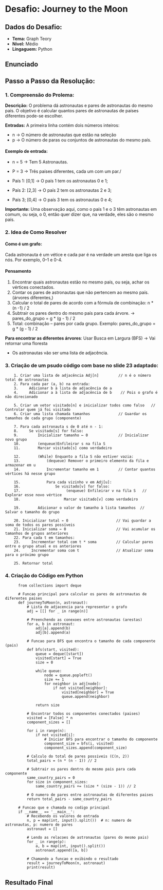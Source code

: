 # Desafio: Journey to the Moon

## Dados do Desafio:

- **Tema:** Graph Teory
- **Nível:** Médio
- **Língaguem:** Python



## Enunciado


## Passo a Passo da Resolução:


### 1. Compreensão do Prolema:




**Descrição:** O problema dá astronautas e pares de astronautas do mesmo país. O objetivo é calcular quantos pares de astronautas de países diferentes pode-se escolher.

**Entradas:** 
A primeira linha contém dois números inteiros:

  - n → O número de astronautas que  estão na seleção
  - p → O número de paras ou conjuntos de astronautas do mesmo país.

#### Exemplo de entrada: 

- n = 5 → Tem 5 Astronautas.

- P = 3 → Três países diferentes, cada um com um par./

- País 1: [0,1] → O país 1 tem os astronautas 0 e 1;

- País 2: [2,3] → O país 2 tem os astronautas  2 e 3;

- País 3; [0,4] → O país 3 tem os astronautas 0 e 4; 

**Importante:** Uma observação aqui, como o país 1 e o 3 têm astronautas em comum, ou seja, o 0, então quer dizer que, na verdade, eles são o mesmo país.

### 2. Idea de Como Resolver

#### Como é um grafo:

Cada astronauta é um vétice e cada par é na verdade um aresta que liga os nós. Por exemplo, 0–1 e 0-4.

#### Pensamento

1. Encontrar quais astronautas estão no mesmo país, ou seja, achar os vértices conectados.
2. Contar os pares de astronautas que não pertencem ao mesmo país. (árvores diferentes,)
3. Calcular o total de pares de acordo com a fórmula de combinação: n * (n -1) / 2
4. Subtrair os pares dentro do mesmo país para cada árvore. → pares_do_grupo = g * (g - 1) / 2
5. Total: combinação – pares por cada grupo. Exemplo: pares_do_grupo = g * (g - 1) / 2

**Para encontrar as diferentes árvores**: Usar Busca em Largura (BFS) -> Vai retornar uma floresta

- Os astronautas vão ser uma lista de adjacência.


### 3. Criação de um psudo código com base no slide 23 adaptado:
        
        1. Criar uma lista de adjacência Adj[n]         // n é o número total de astronautas
        2. Para cada par (a, b) na entrada:
        3.     Adicionar b à lista de adjacência de a   
        4.     Adicionar a à lista de adjacência de b    // Pois o grafo é não direcionado
        
        5. Criar um vetor visitado[n] e inicializar todos como falso   // Controlar quem já foi visitado
        6. Criar uma lista chamada tamanhos             // Guardar os tamanhos de cada grupo (componente)
        
        7. Para cada astronauta s de 0 até n - 1:
        8.     Se visitado[s] for falso:                
        9.         Inicializar tamanho ← 0              // Inicializar  novo grupo
        10.        (enqueue)Enfileirar s na fila S               
        11.        Marcar visitado[s] como verdadeiro  
        
        12.        (While) Enquanto a fila S não estiver vazia: 
        13.            (dequeue) Remover o primeiro elemento da fila e armazenar em u
        14.            Incrementar tamanho em 1         // Contar quantos vértices há nesse grupo
        
        15.            Para cada vizinho v em Adj[u]:   
        16.                Se visitado[v] for falso:
        17.                     (enqueue) Enfileirar v na fila S   // Explorar esse novo vértice
        18.                    Marcar visitado[v] como verdadeiro
        
        19.        Adicionar o valor de tamanho à lista tamanhos  // Salvar o tamanho do grupo
        
        20. Inicializar total ← 0                      // Vai guardar a soma de todos os pares possíveis
        21. Inicializar soma ← 0                       // Vai acumular os tamanhos de grupos anteriores
        22. Para cada t em tamanhos:
        23.     Incrementar total com t * soma         // Calcular pares entre o grupo atual e os anteriores
        24.     Incrementar soma com t                 // Atualizar soma para o próximo grupo
        
        25. Retornar total                            

### 4. Criação do Código em Python

          from collections import deque
          
          # Funcao principal para calcular os pares de astronautas de diferentes paises
          def journeyToMoon(n, astronaut):
              # Lista de adjacencia para representar o grafo
              adj = [[] for _ in range(n)]
              
              # Preenchendo as conexoes entre astronautas (arestas)
              for a, b in astronaut:
                  adj[a].append(b)
                  adj[b].append(a)
              
              # Funcao para BFS que encontra o tamanho de cada componente (pais)
              def bfs(start, visited):
                  queue = deque([start])
                  visited[start] = True
                  size = 0
                  
                  while queue:
                      node = queue.popleft()
                      size += 1
                      for neighbor in adj[node]:
                          if not visited[neighbor]:
                              visited[neighbor] = True
                              queue.append(neighbor)
                  
                  return size
              
              # Encontrar todos os componentes conectados (paises)
              visited = [False] * n
              component_sizes = []
              
              for i in range(n):
                  if not visited[i]:
                      # Iniciar BFS para encontrar o tamanho do componente
                      component_size = bfs(i, visited)
                      component_sizes.append(component_size)
              
              # Calculo do total de pares possiveis (C(n, 2))
              total_pairs = (n * (n - 1)) // 2
              
              # Subtrair os pares dentro do mesmo pais para cada componente
              same_country_pairs = 0
              for size in component_sizes:
                  same_country_pairs += (size * (size - 1)) // 2
              
              # O numero de pares entre astronautas de diferentes paises
              return total_pairs - same_country_pairs
          
          # Funcao que e chamada no codigo principal
          if __name__ == '__main__':
              # Recebendo os valores de entrada
              n, p = map(int, input().split())  # n: numero de astronautas, p: numero de pares
              astronaut = []
              
              # Lendo as relacoes de astronautas (pares do mesmo pais)
              for _ in range(p):
                  a, b = map(int, input().split())
                  astronaut.append([a, b])
              
              # Chamando a funcao e exibindo o resultado
              result = journeyToMoon(n, astronaut)
              print(result)


## Resultado Final
